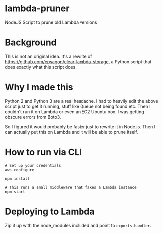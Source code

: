 # lambda-pruner
NodeJS Script to prune old Lambda versions

# Background

This is not an original idea. It's a rewrite of https://github.com/epsagon/clear-lambda-storage, a Python script that does exactly what this script does.

# Why I made this

Python 2 and Python 3 are a real headache. I had to heavily edit the above script just to get it running, stuff like Queue not being found etc. Then I couldn't run it on Lambda or even an EC2 Ubuntu box. I was getting obscure errors from Boto3.

So I figured it would probably be faster just to rewrite it in Node.js. Then I can actually put this on Lambda and it will be able to prune itself.

# How to run via CLI

```
# Set up your credentials
aws configure

npm install

# This runs a small middleware that fakes a Lambda instance
npm start
```

# Deploying to Lambda

Zip it up with the node_modules included and point to `exports.handler`.

